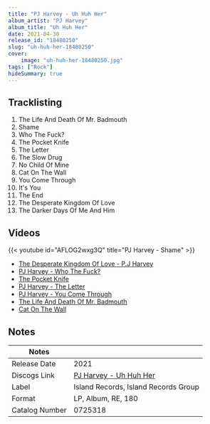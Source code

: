 ```yaml
---
title: "PJ Harvey - Uh Huh Her"
album_artist: "PJ Harvey"
album_title: "Uh Huh Her"
date: 2021-04-30
release_id: "18480250"
slug: "uh-huh-her-18480250"
cover:
    image: "uh-huh-her-18480250.jpg"
tags: ["Rock"]
hideSummary: true
---
```


## Tracklisting
1. The Life And Death Of Mr. Badmouth
2. Shame
3. Who The Fuck?
4. The Pocket Knife
5. The Letter
6. The Slow Drug
7. No Child Of Mine
8. Cat On The Wall
9. You Come Through
10. It's You
11. The End
12. The Desperate Kingdom Of Love
13. The Darker Days Of Me And Him

## Videos
{{< youtube id="AFLOG2wxg3Q" title="PJ Harvey - Shame" >}}
- [The Desperate Kingdom Of Love - P.J Harvey](https://www.youtube.com/watch?v=j-ZcZmBNlks)
- [PJ Harvey - Who The Fuck?](https://www.youtube.com/watch?v=ZxcCN6BgO_k)
- [The Pocket Knife](https://www.youtube.com/watch?v=ulQZGOgnIgg)
- [PJ Harvey - The Letter](https://www.youtube.com/watch?v=XwJk2wXsIZI)
- [PJ Harvey - You Come Through](https://www.youtube.com/watch?v=ner3eq4poYA)
- [The Life And Death Of Mr. Badmouth](https://www.youtube.com/watch?v=GnM9ZKuZM60)
- [Cat On The Wall](https://www.youtube.com/watch?v=TXnJdptcL9A)

## Notes

| Notes          |             |
| ---------------| ----------- |
| Release Date   | 2021 |
| Discogs Link   | [PJ Harvey - Uh Huh Her](https://www.discogs.com/release/18480250) |
| Label          | Island Records, Island Records Group |
| Format         | LP, Album, RE, 180 |
| Catalog Number | 0725318 |

